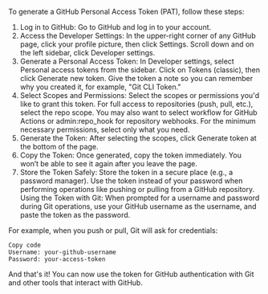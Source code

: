 To generate a GitHub Personal Access Token (PAT), follow these steps:

1. Log in to GitHub:
Go to GitHub and log in to your account.
2. Access the Developer Settings:
In the upper-right corner of any GitHub page, click your profile picture, then click Settings.
Scroll down and on the left sidebar, click Developer settings.
3. Generate a Personal Access Token:
In Developer settings, select Personal access tokens from the sidebar.
Click on Tokens (classic), then click Generate new token.
Give the token a note so you can remember why you created it, for example, "Git CLI Token."
4. Select Scopes and Permissions:
Select the scopes or permissions you'd like to grant this token.
For full access to repositories (push, pull, etc.), select the repo scope.
You may also want to select workflow for GitHub Actions or admin:repo_hook for repository webhooks.
For the minimum necessary permissions, select only what you need.
5. Generate the Token:
After selecting the scopes, click Generate token at the bottom of the page.
6. Copy the Token:
Once generated, copy the token immediately. You won’t be able to see it again after you leave the page.
7. Store the Token Safely:
Store the token in a secure place (e.g., a password manager).
Use the token instead of your password when performing operations like pushing or pulling from a GitHub repository.
Using the Token with Git:
When prompted for a username and password during Git operations, use your GitHub username as the username, and paste the token as the password.

For example, when you push or pull, Git will ask for credentials:

```
Copy code
Username: your-github-username
Password: your-access-token
```
And that's it! You can now use the token for GitHub authentication with Git and other tools that interact with GitHub.
